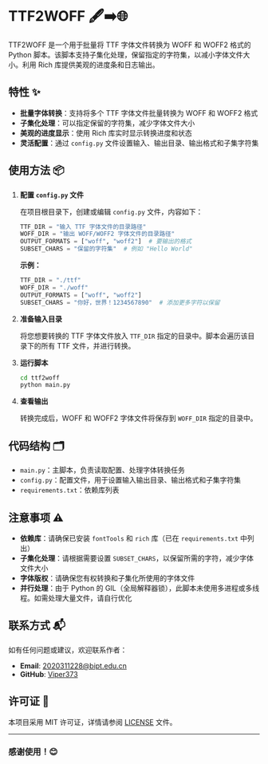 # TTF2WOFF 🖋️➡️🌐

TTF2WOFF 是一个用于批量将 TTF 字体文件转换为 WOFF 和 WOFF2 格式的 Python 脚本。该脚本支持子集化处理，保留指定的字符集，以减小字体文件大小。利用 Rich 库提供美观的进度条和日志输出。

## 特性 ✨

- **批量字体转换**：支持将多个 TTF 字体文件批量转换为 WOFF 和 WOFF2 格式
- **子集化处理**：可以指定保留的字符集，减少字体文件大小
- **美观的进度显示**：使用 Rich 库实时显示转换进度和状态
- **灵活配置**：通过 `config.py` 文件设置输入、输出目录、输出格式和子集字符集

## 使用方法 📦

1. **配置 `config.py` 文件**

   在项目根目录下，创建或编辑 `config.py` 文件，内容如下：

    ```python
    TTF_DIR = "输入 TTF 字体文件的目录路径"
    WOFF_DIR = "输出 WOFF/WOFF2 字体文件的目录路径"
    OUTPUT_FORMATS = ["woff", "woff2"]  # 要输出的格式
    SUBSET_CHARS = "保留的字符集"  # 例如 "Hello World"
    ```

   **示例：**

    ```python
    TTF_DIR = "./ttf"
    WOFF_DIR = "./woff"
    OUTPUT_FORMATS = ["woff", "woff2"]
    SUBSET_CHARS = "你好，世界！1234567890"  # 添加更多字符以保留
    ```

2. **准备输入目录**

   将您想要转换的 TTF 字体文件放入 `TTF_DIR` 指定的目录中。脚本会遍历该目录下的所有 TTF 文件，并进行转换。

3. **运行脚本**

    ```bash
    cd ttf2woff
    python main.py
    ```

4. **查看输出**

   转换完成后，WOFF 和 WOFF2 字体文件将保存到 `WOFF_DIR` 指定的目录中。

## 代码结构 🗂️

- `main.py`：主脚本，负责读取配置、处理字体转换任务
- `config.py`：配置文件，用于设置输入输出目录、输出格式和子集字符集
- `requirements.txt`：依赖库列表

## 注意事项 ⚠️

- **依赖库**：请确保已安装 `fontTools` 和 `rich` 库（已在 `requirements.txt` 中列出）
- **子集化处理**：请根据需要设置 `SUBSET_CHARS`，以保留所需的字符，减少字体文件大小
- **字体版权**：请确保您有权转换和子集化所使用的字体文件
- **并行处理**：由于 Python 的 GIL（全局解释器锁），此脚本未使用多进程或多线程。如需处理大量文件，请自行优化

## 联系方式 📬

如有任何问题或建议，欢迎联系作者：

- **Email**: 2020311228@bipt.edu.cn
- **GitHub**: [Viper373](https://github.com/Viper373)

## 许可证 📄

本项目采用 MIT 许可证，详情请参阅 [LICENSE](../LICENSE) 文件。

---

### 感谢使用！😊
